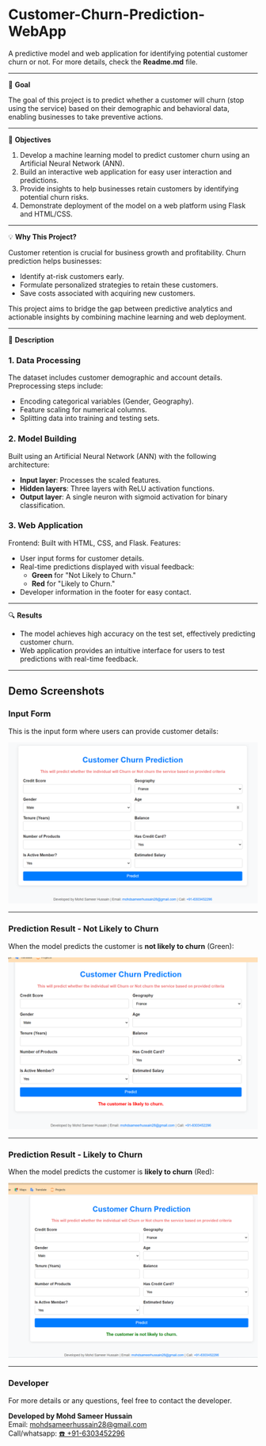 # Customer-Churn-Prediction-WebApp

A predictive model and web application for identifying potential customer churn or not. For more details, check the **Readme.md** file.

---

📌 **Goal**

The goal of this project is to predict whether a customer will churn (stop using the service) based on their demographic and behavioral data, enabling businesses to take preventive actions.

---

🎯 **Objectives**
1. Develop a machine learning model to predict customer churn using an Artificial Neural Network (ANN).
2. Build an interactive web application for easy user interaction and predictions.
3. Provide insights to help businesses retain customers by identifying potential churn risks.
4. Demonstrate deployment of the model on a web platform using Flask and HTML/CSS.

---

💡 **Why This Project?**

Customer retention is crucial for business growth and profitability. Churn prediction helps businesses:

- Identify at-risk customers early.
- Formulate personalized strategies to retain these customers.
- Save costs associated with acquiring new customers.

This project aims to bridge the gap between predictive analytics and actionable insights by combining machine learning and web deployment.

---

📝 **Description**
### 1. **Data Processing**
The dataset includes customer demographic and account details.
Preprocessing steps include:
- Encoding categorical variables (Gender, Geography).
- Feature scaling for numerical columns.
- Splitting data into training and testing sets.

### 2. **Model Building**
Built using an Artificial Neural Network (ANN) with the following architecture:
- **Input layer**: Processes the scaled features.
- **Hidden layers**: Three layers with ReLU activation functions.
- **Output layer**: A single neuron with sigmoid activation for binary classification.

### 3. **Web Application**
Frontend: Built with HTML, CSS, and Flask.
Features:
- User input forms for customer details.
- Real-time predictions displayed with visual feedback:
  - **Green** for "Not Likely to Churn."
  - **Red** for "Likely to Churn."
- Developer information in the footer for easy contact.

---

🔍 **Results**
- The model achieves high accuracy on the test set, effectively predicting customer churn.
- Web application provides an intuitive interface for users to test predictions with real-time feedback.

---

## Demo Screenshots

### Input Form
This is the input form where users can provide customer details:

![Input Form](static/interface.png)

---

### Prediction Result - Not Likely to Churn
When the model predicts the customer is **not likely to churn** (Green):

![Prediction Result - Not Churn](static/not_churn.png)

---

### Prediction Result - Likely to Churn
When the model predicts the customer is **likely to churn** (Red):

![Prediction Result - Churn](static/churn.png)

---

### Developer
For more details or any questions, feel free to contact the developer.

**Developed by Mohd Sameer Hussain**  
Email: [mohdsameerhussain28@gmail.com](mailto:mohdsameerhussain28@gmail.com)  
Call/whatsapp: [☎️ +91-6303452296](tel:+916303452296)
